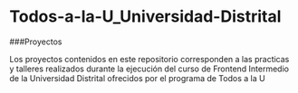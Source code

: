 # Todos-a-la-U_Universidad-Distrital

###Proyectos

Los proyectos contenidos en este repositorio corresponden a las practicas y talleres realizados durante la ejecución del curso de Frontend Intermedio de la Universidad Distrital ofrecidos por el programa de Todos a la U